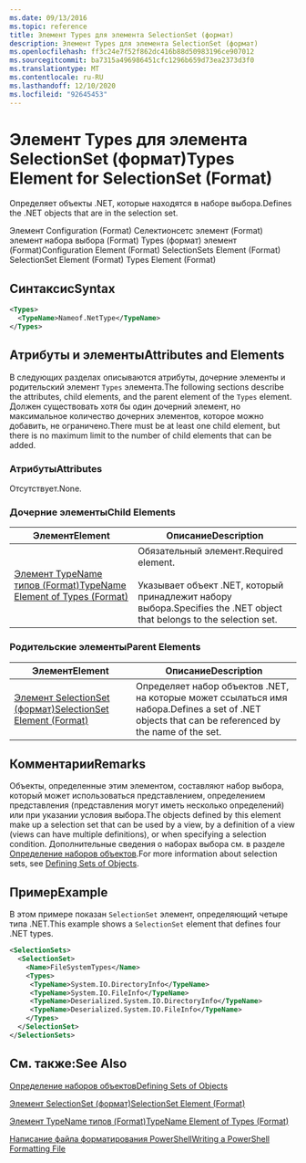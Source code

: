 ```yaml
---
ms.date: 09/13/2016
ms.topic: reference
title: Элемент Types для элемента SelectionSet (формат)
description: Элемент Types для элемента SelectionSet (формат)
ms.openlocfilehash: ff3c24e7f52f862dc416b88d50983196ce907012
ms.sourcegitcommit: ba7315a496986451cfc1296b659d73ea2373d3f0
ms.translationtype: MT
ms.contentlocale: ru-RU
ms.lasthandoff: 12/10/2020
ms.locfileid: "92645453"
---
```

# <a name="types-element-for-selectionset-format"></a><span data-ttu-id="2e4f5-103">Элемент Types для элемента SelectionSet (формат)</span><span class="sxs-lookup"><span data-stu-id="2e4f5-103">Types Element for SelectionSet (Format)</span></span>

<span data-ttu-id="2e4f5-104">Определяет объекты .NET, которые находятся в наборе выбора.</span><span class="sxs-lookup"><span data-stu-id="2e4f5-104">Defines the .NET objects that are in the selection set.</span></span>

<span data-ttu-id="2e4f5-105">Элемент Configuration (Format) Селектионсетс элемент (Format) элемент набора выбора (Format) Types (формат) элемент (Format)</span><span class="sxs-lookup"><span data-stu-id="2e4f5-105">Configuration Element (Format) SelectionSets Element (Format) SelectionSet Element (Format) Types Element (Format)</span></span>

## <a name="syntax"></a><span data-ttu-id="2e4f5-106">Синтаксис</span><span class="sxs-lookup"><span data-stu-id="2e4f5-106">Syntax</span></span>

```xml
<Types>
  <TypeName>Nameof.NetType</TypeName>
</Types>

```

## <a name="attributes-and-elements"></a><span data-ttu-id="2e4f5-107">Атрибуты и элементы</span><span class="sxs-lookup"><span data-stu-id="2e4f5-107">Attributes and Elements</span></span>

<span data-ttu-id="2e4f5-108">В следующих разделах описываются атрибуты, дочерние элементы и родительский элемент `Types` элемента.</span><span class="sxs-lookup"><span data-stu-id="2e4f5-108">The following sections describe the attributes, child elements, and the parent element of the `Types` element.</span></span> <span data-ttu-id="2e4f5-109">Должен существовать хотя бы один дочерний элемент, но максимальное количество дочерних элементов, которое можно добавить, не ограничено.</span><span class="sxs-lookup"><span data-stu-id="2e4f5-109">There must be at least one child element, but there is no maximum limit to the number of child elements that can be added.</span></span>

### <a name="attributes"></a><span data-ttu-id="2e4f5-110">Атрибуты</span><span class="sxs-lookup"><span data-stu-id="2e4f5-110">Attributes</span></span>

<span data-ttu-id="2e4f5-111">Отсутствует.</span><span class="sxs-lookup"><span data-stu-id="2e4f5-111">None.</span></span>

### <a name="child-elements"></a><span data-ttu-id="2e4f5-112">Дочерние элементы</span><span class="sxs-lookup"><span data-stu-id="2e4f5-112">Child Elements</span></span>

|<span data-ttu-id="2e4f5-113">Элемент</span><span class="sxs-lookup"><span data-stu-id="2e4f5-113">Element</span></span>|<span data-ttu-id="2e4f5-114">Описание</span><span class="sxs-lookup"><span data-stu-id="2e4f5-114">Description</span></span>|
|-------------|-----------------|
|[<span data-ttu-id="2e4f5-115">Элемент TypeName типов (Format)</span><span class="sxs-lookup"><span data-stu-id="2e4f5-115">TypeName Element of Types (Format)</span></span>](./typename-element-for-types-format.md)|<span data-ttu-id="2e4f5-116">Обязательный элемент.</span><span class="sxs-lookup"><span data-stu-id="2e4f5-116">Required element.</span></span><br /><br /> <span data-ttu-id="2e4f5-117">Указывает объект .NET, который принадлежит набору выбора.</span><span class="sxs-lookup"><span data-stu-id="2e4f5-117">Specifies the .NET object that belongs to the selection set.</span></span>|

### <a name="parent-elements"></a><span data-ttu-id="2e4f5-118">Родительские элементы</span><span class="sxs-lookup"><span data-stu-id="2e4f5-118">Parent Elements</span></span>

|<span data-ttu-id="2e4f5-119">Элемент</span><span class="sxs-lookup"><span data-stu-id="2e4f5-119">Element</span></span>|<span data-ttu-id="2e4f5-120">Описание</span><span class="sxs-lookup"><span data-stu-id="2e4f5-120">Description</span></span>|
|-------------|-----------------|
|[<span data-ttu-id="2e4f5-121">Элемент SelectionSet (формат)</span><span class="sxs-lookup"><span data-stu-id="2e4f5-121">SelectionSet Element (Format)</span></span>](./selectionset-element-format.md)|<span data-ttu-id="2e4f5-122">Определяет набор объектов .NET, на которые может ссылаться имя набора.</span><span class="sxs-lookup"><span data-stu-id="2e4f5-122">Defines a set of .NET objects that can be referenced by the name of the set.</span></span>|

## <a name="remarks"></a><span data-ttu-id="2e4f5-123">Комментарии</span><span class="sxs-lookup"><span data-stu-id="2e4f5-123">Remarks</span></span>

<span data-ttu-id="2e4f5-124">Объекты, определенные этим элементом, составляют набор выбора, который может использоваться представлением, определением представления (представления могут иметь несколько определений) или при указании условия выбора.</span><span class="sxs-lookup"><span data-stu-id="2e4f5-124">The objects defined by this element make up a selection set that can be used by a view, by a definition of a view (views can have multiple definitions), or when specifying a selection condition.</span></span>  <span data-ttu-id="2e4f5-125">Дополнительные сведения о наборах выбора см. в разделе [Определение наборов объектов](./defining-selection-sets.md).</span><span class="sxs-lookup"><span data-stu-id="2e4f5-125">For more information about selection sets, see [Defining Sets of Objects](./defining-selection-sets.md).</span></span>

## <a name="example"></a><span data-ttu-id="2e4f5-126">Пример</span><span class="sxs-lookup"><span data-stu-id="2e4f5-126">Example</span></span>

<span data-ttu-id="2e4f5-127">В этом примере показан `SelectionSet` элемент, определяющий четыре типа .NET.</span><span class="sxs-lookup"><span data-stu-id="2e4f5-127">This example shows a `SelectionSet` element that defines four .NET types.</span></span>

```xml
<SelectionSets>
  <SelectionSet>
    <Name>FileSystemTypes</Name>
    <Types>
     <TypeName>System.IO.DirectoryInfo</TypeName>
     <TypeName>System.IO.FileInfo</TypeName>
     <TypeName>Deserialized.System.IO.DirectoryInfo</TypeName>
     <TypeName>Deserialized.System.IO.FileInfo</TypeName>
    </Types>
  </SelectionSet>
</SelectionSets>
```

## <a name="see-also"></a><span data-ttu-id="2e4f5-128">См. также:</span><span class="sxs-lookup"><span data-stu-id="2e4f5-128">See Also</span></span>

[<span data-ttu-id="2e4f5-129">Определение наборов объектов</span><span class="sxs-lookup"><span data-stu-id="2e4f5-129">Defining Sets of Objects</span></span>](./defining-selection-sets.md)

[<span data-ttu-id="2e4f5-130">Элемент SelectionSet (формат)</span><span class="sxs-lookup"><span data-stu-id="2e4f5-130">SelectionSet Element (Format)</span></span>](./selectionset-element-format.md)

[<span data-ttu-id="2e4f5-131">Элемент TypeName типов (Format)</span><span class="sxs-lookup"><span data-stu-id="2e4f5-131">TypeName Element of Types (Format)</span></span>](./typename-element-for-types-format.md)

[<span data-ttu-id="2e4f5-132">Написание файла форматирования PowerShell</span><span class="sxs-lookup"><span data-stu-id="2e4f5-132">Writing a PowerShell Formatting File</span></span>](./writing-a-powershell-formatting-file.md)
